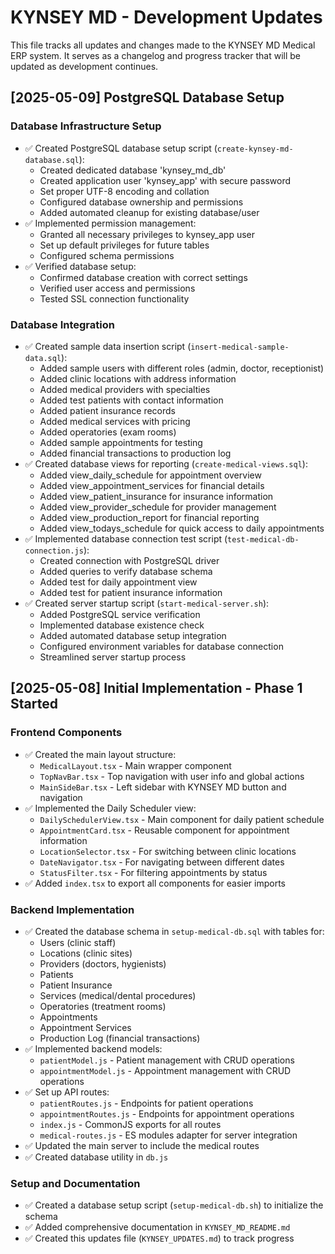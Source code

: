 # KYNSEY MD - Development Updates

This file tracks all updates and changes made to the KYNSEY MD Medical ERP system. It serves as a changelog and progress tracker that will be updated as development continues.

## [2025-05-09] PostgreSQL Database Setup

### Database Infrastructure Setup
- ✅ Created PostgreSQL database setup script (`create-kynsey-md-database.sql`):
  - Created dedicated database 'kynsey_md_db'
  - Created application user 'kynsey_app' with secure password
  - Set proper UTF-8 encoding and collation
  - Configured database ownership and permissions
  - Added automated cleanup for existing database/user
- ✅ Implemented permission management:
  - Granted all necessary privileges to kynsey_app user
  - Set up default privileges for future tables
  - Configured schema permissions
- ✅ Verified database setup:
  - Confirmed database creation with correct settings
  - Verified user access and permissions
  - Tested SSL connection functionality

### Database Integration
- ✅ Created sample data insertion script (`insert-medical-sample-data.sql`):
  - Added sample users with different roles (admin, doctor, receptionist)
  - Added clinic locations with address information
  - Added medical providers with specialties
  - Added test patients with contact information
  - Added patient insurance records
  - Added medical services with pricing
  - Added operatories (exam rooms)
  - Added sample appointments for testing
  - Added financial transactions to production log
- ✅ Created database views for reporting (`create-medical-views.sql`):
  - Added view_daily_schedule for appointment overview
  - Added view_appointment_services for financial details
  - Added view_patient_insurance for insurance information
  - Added view_provider_schedule for provider management
  - Added view_production_report for financial reporting
  - Added view_todays_schedule for quick access to daily appointments
- ✅ Implemented database connection test script (`test-medical-db-connection.js`):
  - Created connection with PostgreSQL driver
  - Added queries to verify database schema
  - Added test for daily appointment view
  - Added test for patient insurance information
- ✅ Created server startup script (`start-medical-server.sh`):
  - Added PostgreSQL service verification
  - Implemented database existence check
  - Added automated database setup integration
  - Configured environment variables for database connection
  - Streamlined server startup process

## [2025-05-08] Initial Implementation - Phase 1 Started

### Frontend Components
- ✅ Created the main layout structure:
  - `MedicalLayout.tsx` - Main wrapper component
  - `TopNavBar.tsx` - Top navigation with user info and global actions
  - `MainSideBar.tsx` - Left sidebar with KYNSEY MD button and navigation
- ✅ Implemented the Daily Scheduler view:
  - `DailySchedulerView.tsx` - Main component for daily patient schedule
  - `AppointmentCard.tsx` - Reusable component for appointment information
  - `LocationSelector.tsx` - For switching between clinic locations
  - `DateNavigator.tsx` - For navigating between different dates
  - `StatusFilter.tsx` - For filtering appointments by status
- ✅ Added `index.tsx` to export all components for easier imports

### Backend Implementation
- ✅ Created the database schema in `setup-medical-db.sql` with tables for:
  - Users (clinic staff)
  - Locations (clinic sites)
  - Providers (doctors, hygienists)
  - Patients
  - Patient Insurance
  - Services (medical/dental procedures)
  - Operatories (treatment rooms)
  - Appointments
  - Appointment Services
  - Production Log (financial transactions)
- ✅ Implemented backend models:
  - `patientModel.js` - Patient management with CRUD operations
  - `appointmentModel.js` - Appointment management with CRUD operations
- ✅ Set up API routes:
  - `patientRoutes.js` - Endpoints for patient operations
  - `appointmentRoutes.js` - Endpoints for appointment operations
  - `index.js` - CommonJS exports for all routes
  - `medical-routes.js` - ES modules adapter for server integration
- ✅ Updated the main server to include the medical routes
- ✅ Created database utility in `db.js`

### Setup and Documentation
- ✅ Created a database setup script (`setup-medical-db.sh`) to initialize the schema
- ✅ Added comprehensive documentation in `KYNSEY_MD_README.md`
- ✅ Created this updates file (`KYNSEY_UPDATES.md`) to track progress

